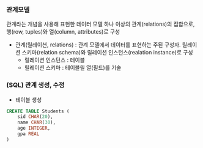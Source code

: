 ### 관계모델
관계라는 개념을 사용해 표현한 데이터 모델
하나 이상의 관계(relations)의 집합으로, 행(row, tuples)와 열(column, attributes)로 구성

- 관계(릴레이션, relations) : 관계 모델에서 데이터를 표현하는 주된 구성자. 릴레이션 스키마(relation schema)와 릴레이션 인스턴스(realation instance)로 구성
  - 릴레이션 인스턴스 : 테이블
  - 릴레이션 스키마 : 테이블읠 열(필드)를 기술

### (SQL) 관계 생성, 수정
- 테이블 생성
```sql
CREATE TABLE Students (
    sid CHAR(20),
    name CHAR(30),
    age INTEGER,
    gpa REAL
)
```


